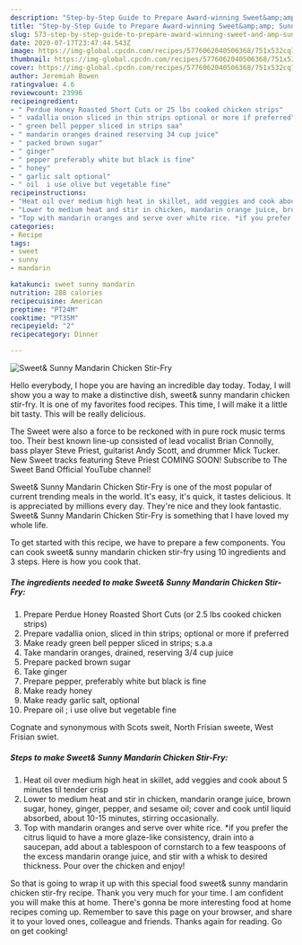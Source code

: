 ```yaml
---
description: "Step-by-Step Guide to Prepare Award-winning Sweet&amp;amp; Sunny Mandarin Chicken Stir-Fry"
title: "Step-by-Step Guide to Prepare Award-winning Sweet&amp;amp; Sunny Mandarin Chicken Stir-Fry"
slug: 573-step-by-step-guide-to-prepare-award-winning-sweet-and-amp-sunny-mandarin-chicken-stir-fry
date: 2020-07-17T23:47:44.543Z
image: https://img-global.cpcdn.com/recipes/5776062040506368/751x532cq70/sweet-sunny-mandarin-chicken-stir-fry-recipe-main-photo.jpg
thumbnail: https://img-global.cpcdn.com/recipes/5776062040506368/751x532cq70/sweet-sunny-mandarin-chicken-stir-fry-recipe-main-photo.jpg
cover: https://img-global.cpcdn.com/recipes/5776062040506368/751x532cq70/sweet-sunny-mandarin-chicken-stir-fry-recipe-main-photo.jpg
author: Jeremiah Bowen
ratingvalue: 4.6
reviewcount: 23996
recipeingredient:
- " Perdue Honey Roasted Short Cuts or 25 lbs cooked chicken strips"
- " vadallia onion sliced in thin strips optional or more if preferred"
- " green bell pepper sliced in strips saa"
- " mandarin oranges drained reserving 34 cup juice"
- " packed brown sugar"
- " ginger"
- " pepper preferably white but black is fine"
- " honey"
- " garlic salt optional"
- " oil  i use olive but vegetable fine"
recipeinstructions:
- "Heat oil over medium high heat in skillet, add veggies and cook about 5 minutes til tender crisp"
- "Lower to medium heat and stir in chicken, mandarin orange juice, brown sugar, honey, ginger, pepper, and sesame oil; cover and cook until liquid absorbed, about 10-15 minutes, stirring occasionally."
- "Top with mandarin oranges and serve over white rice. *if you prefer the citrus liquid to have a more glaze-like consistency, drain into a saucepan, add about a tablespoon of cornstarch to a few teaspoons of the excess mandarin orange juice, and stir with a whisk to desired thickness. Pour over the chicken and enjoy!"
categories:
- Recipe
tags:
- sweet
- sunny
- mandarin

katakunci: sweet sunny mandarin 
nutrition: 288 calories
recipecuisine: American
preptime: "PT24M"
cooktime: "PT35M"
recipeyield: "2"
recipecategory: Dinner

---
```



![Sweet&amp; Sunny Mandarin Chicken Stir-Fry](https://img-global.cpcdn.com/recipes/5776062040506368/751x532cq70/sweet-sunny-mandarin-chicken-stir-fry-recipe-main-photo.jpg)

Hello everybody, I hope you are having an incredible day today. Today, I will show you a way to make a distinctive dish, sweet&amp; sunny mandarin chicken stir-fry. It is one of my favorites food recipes. This time, I will make it a little bit tasty. This will be really delicious.

The Sweet were also a force to be reckoned with in pure rock music terms too. Their best known line-up consisted of lead vocalist Brian Connolly, bass player Steve Priest, guitarist Andy Scott, and drummer Mick Tucker. New Sweet tracks featuring Steve Priest COMING SOON! Subscribe to The Sweet Band Official YouTube channel!

Sweet&amp; Sunny Mandarin Chicken Stir-Fry is one of the most popular of current trending meals in the world. It's easy, it's quick, it tastes delicious. It is appreciated by millions every day. They're nice and they look fantastic. Sweet&amp; Sunny Mandarin Chicken Stir-Fry is something that I have loved my whole life.


To get started with this recipe, we have to prepare a few components. You can cook sweet&amp; sunny mandarin chicken stir-fry using 10 ingredients and 3 steps. Here is how you cook that.

<!--inarticleads1-->

##### The ingredients needed to make Sweet&amp; Sunny Mandarin Chicken Stir-Fry:

1. Prepare  Perdue Honey Roasted Short Cuts (or 2.5 lbs cooked chicken strips)
1. Prepare  vadallia onion, sliced in thin strips; optional or more if preferred
1. Make ready  green bell pepper sliced in strips; s.a.a
1. Take  mandarin oranges, drained, reserving 3/4 cup juice
1. Prepare  packed brown sugar
1. Take  ginger
1. Prepare  pepper, preferably white but black is fine
1. Make ready  honey
1. Make ready  garlic salt, optional
1. Prepare  oil ; i use olive but vegetable fine


Cognate and synonymous with Scots sweit, North Frisian sweete, West Frisian swiet. 

<!--inarticleads2-->

##### Steps to make Sweet&amp; Sunny Mandarin Chicken Stir-Fry:

1. Heat oil over medium high heat in skillet, add veggies and cook about 5 minutes til tender crisp
1. Lower to medium heat and stir in chicken, mandarin orange juice, brown sugar, honey, ginger, pepper, and sesame oil; cover and cook until liquid absorbed, about 10-15 minutes, stirring occasionally.
1. Top with mandarin oranges and serve over white rice. *if you prefer the citrus liquid to have a more glaze-like consistency, drain into a saucepan, add about a tablespoon of cornstarch to a few teaspoons of the excess mandarin orange juice, and stir with a whisk to desired thickness. Pour over the chicken and enjoy!




So that is going to wrap it up with this special food sweet&amp; sunny mandarin chicken stir-fry recipe. Thank you very much for your time. I am confident you will make this at home. There's gonna be more interesting food at home recipes coming up. Remember to save this page on your browser, and share it to your loved ones, colleague and friends. Thanks again for reading. Go on get cooking!
